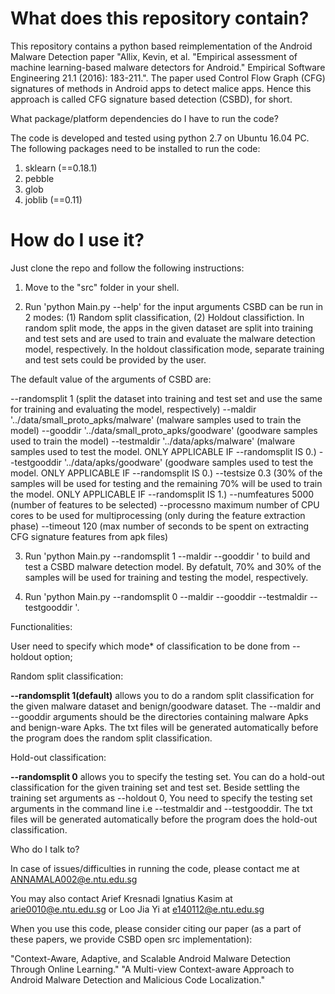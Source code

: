 # What does this repository contain?
    
This repository contains a python based reimplementation of the Android Malware Detection paper "Allix, Kevin, et al. "Empirical assessment of machine learning-based malware detectors for Android." Empirical Software Engineering 21.1 (2016): 183-211.". The paper used Control Flow Graph (CFG) signatures of methods in Android apps to detect malice apps. Hence this approach is called CFG signature based detection (CSBD), for short.

What package/platform dependencies do I have to run the code?

The code is developed and tested using python 2.7 on Ubuntu 16.04 PC.
The following packages need to be installed to run the code:
1. sklearn (==0.18.1)
2. pebble
3. glob
4. joblib (==0.11)

# How do I use it?

Just clone the repo and follow the following instructions:

1. Move to the "src" folder in your shell.

2. Run 'python Main.py --help' for the input arguments
CSBD can be run in 2 modes: (1) Random split classification, (2) Holdout classifiction. In random split mode, the apps in the given dataset are split into training and test sets and are used to train and evaluate the malware detection model, respectively. In the holdout classification mode, separate training and test sets could be provided by the user. 

The default value of the arguments of CSBD are:

--randomsplit      1 (split the dataset into training and test set and use the same for training and evaluating the model, respectively)
--maldir       '../data/small_proto_apks/malware' (malware samples used to train the model)
--gooddir      '../data/small_proto_apks/goodware' (goodware samples used to train the model)
--testmaldir   '../data/apks/malware' (malware samples used to test the model. ONLY APPLICABLE IF --randomsplit IS 0.)
--testgooddir  '../data/apks/goodware' (goodware samples used to test the model. ONLY APPLICABLE IF --randomsplit IS 0.)
--testsize     0.3 (30% of the samples will be used for testing and the remaining 70% will be used to train the model. ONLY APPLICABLE IF --randomsplit IS 1.)
--numfeatures  5000 (number of features to be selected)
--processno    maximum number of CPU cores to be used for multiprocessing (only during the feature extraction phase)
--timeout      120 (max number of seconds to be spent on extracting CFG signature features from apk files) 
    
3. Run 'python Main.py --randomsplit 1 --maldir <folder containing malware apks> --gooddir <folder containing goodware apks>' to build and test a CSBD malware detection model. By defatult, 70% and 30% of the samples will be used for training and testing the model, respectively. 

4. Run 'python Main.py --randomsplit 0 --maldir <folder containing training set malware apks> --gooddir <folder containing training set goodware apks> --testmaldir <folder containing test set malware apks> --testgooddir <folder containing test set goodware apks>'.

Functionalities:

User need to specify which mode* of classification to be done from --holdout option;

Random split classification:

**--randomsplit 1(default)** allows you to do a random split classification for the given malware dataset and benign/goodware dataset. 
The --maldir and --gooddir arguments should be the directories containing malware Apks and benign-ware Apks. The txt files will be 
generated automatically before the program does the random split classification.

Hold-out classification:

**--randomsplit 0** allows you to specify the testing set. You can do a hold-out classification for the given training set and test set. 
Beside settling the training set arguments as --holdout 0, You need to specify the testing set arguments in the command line i.e --testmaldir
and --testgooddir. The txt files will be generated automatically before the program does the hold-out classification.

Who do I talk to?

In case of issues/difficulties in running the code, please contact me at ANNAMALA002@e.ntu.edu.sg

You may also contact Arief Kresnadi Ignatius Kasim at arie0010@e.ntu.edu.sg or Loo Jia Yi at e140112@e.ntu.edu.sg  

When you use this code, please consider citing our paper (as a part of these papers, we provide CSBD open src implementation):

    
    
"Context-Aware, Adaptive, and Scalable Android Malware Detection Through Online Learning." 
"A Multi-view Context-aware Approach to Android Malware Detection and Malicious Code Localization."
